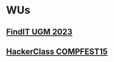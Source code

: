 # WUs

## [FindIT UGM 2023](https://github.com/CTF-Find-IT-2023/CTF-Find-IT-2023-Chall)
## [HackerClass COMPFEST15](https://github.com/IcariZ/WU_CTF/blob/main/CP15.md)
